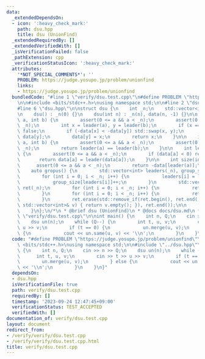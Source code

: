```yaml
---
data:
  _extendedDependsOn:
  - icon: ':heavy_check_mark:'
    path: dsu.hpp
    title: dsu (UnionFind)
  _extendedRequiredBy: []
  _extendedVerifiedWith: []
  _isVerificationFailed: false
  _pathExtension: cpp
  _verificationStatusIcon: ':heavy_check_mark:'
  attributes:
    '*NOT_SPECIAL_COMMENTS*': ''
    PROBLEM: https://judge.yosupo.jp/problem/unionfind
    links:
    - https://judge.yosupo.jp/problem/unionfind
  bundledCode: "#line 1 \"verify/dsu.test.cpp\"\n#define PROBLEM \"https://judge.yosupo.jp/problem/unionfind\"\
    \n\n#include <bits/stdc++.h>\nusing namespace std;\n\n#line 2 \"dsu.hpp\"\n\n\
    #line 6 \"dsu.hpp\"\n\nstruct dsu {\n    int _n;\n    std::vector<int> data;\n\
    \n    dsu() : _n(0) {}\n    dsu(int n) : _n(n), data(n, -1) {}\n\n    bool merge(int\
    \ a, int b) {\n        assert(0 <= a && a < _n);\n        assert(0 <= b && b <\
    \ _n);\n        int x = leader(a), y = leader(b);\n        if (x == y) return\
    \ false;\n        if (-data[x] < -data[y]) std::swap(x, y);\n        data[x] +=\
    \ data[y];\n        data[y] = x;\n        return x;\n    }\n\n    int same(int\
    \ a, int b) {\n        assert(0 <= a && a < _n);\n        assert(0 <= b && b <\
    \ _n);\n        return leader(a) == leader(b);\n    }\n\n    int leader(int a)\
    \ {\n        assert(0 <= a && a < _n);\n        if (data[a] < 0) return a;\n \
    \       return data[a] = leader(data[a]);\n    }\n\n    int size(int a) {\n  \
    \      assert(0 <= a && a < _n);\n        return -data[leader(a)];\n    }\n\n\
    \    auto gropus() {\n        std::vector<int> leaders(_n), group_size(_n);\n\
    \        for (int i = 0; i < _n; i++) {\n            leaders[i] = leader(i);\n\
    \            group_size[leaders[i]]++;\n        }\n        std::vector<std::vector<int>>\
    \ ret(_n);\n        for (int i = 0; i < _n; i++) {\n            ret[i].reserve(group_size[i]);\n\
    \        }\n        for (int i = 0; i < _n; i++) {\n            ret[leaders[i]].push_back(i);\n\
    \        }\n        ret.erase(std::remove_if(ret.begin(), ret.end(), [&](const\
    \ std::vector<int>& v) { return v.empty(); }), ret.end());\n\n        return ret;\n\
    \    }\n};\n/*\n * @brief dsu (UnionFind)\n * @docs docs/dsu.md\n */\n#line 7\
    \ \"verify/dsu.test.cpp\"\n\nint main() {\n    int n, Q;\n    cin >> n >> Q;\n\
    \    dsu un(n);\n    while (Q--) {\n        int t, u, v;\n        cin >> t >>\
    \ u >> v;\n        if (t == 0) {\n            un.merge(u, v);\n        } else\
    \ {\n            cout << un.same(u, v) << '\\n';\n        }\n    }\n}\n"
  code: "#define PROBLEM \"https://judge.yosupo.jp/problem/unionfind\"\n\n#include\
    \ <bits/stdc++.h>\nusing namespace std;\n\n#include \"../dsu.hpp\"\n\nint main()\
    \ {\n    int n, Q;\n    cin >> n >> Q;\n    dsu un(n);\n    while (Q--) {\n  \
    \      int t, u, v;\n        cin >> t >> u >> v;\n        if (t == 0) {\n    \
    \        un.merge(u, v);\n        } else {\n            cout << un.same(u, v)\
    \ << '\\n';\n        }\n    }\n}"
  dependsOn:
  - dsu.hpp
  isVerificationFile: true
  path: verify/dsu.test.cpp
  requiredBy: []
  timestamp: '2023-09-24 12:47:45+09:00'
  verificationStatus: TEST_ACCEPTED
  verifiedWith: []
documentation_of: verify/dsu.test.cpp
layout: document
redirect_from:
- /verify/verify/dsu.test.cpp
- /verify/verify/dsu.test.cpp.html
title: verify/dsu.test.cpp
---
```

